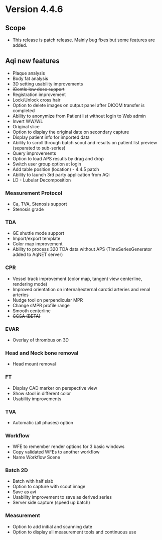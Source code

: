 <!-- TITLE: (2010) Version 4.4.6 -->
<!-- SUBTITLE: A quick summary of Version 4.4.6 -->

# Version 4.4.6
## Scope
* This release is patch release.  Mainly bug fixes but some features are added.

## Aqi new features
* Plaque analysis
* Body fat analysis
* 3D setting usability improvements
* ~~iGentle low dose support~~
* Registration improvement
* Lock/Unlock cross hair
* Option to delete images on output panel after DICOM transfer is completed
* Ability to anonymize from Patient list without login to Web admin
* Invert WW/WL
* Original slice
* Option to display the original date on secondary capture
* Display patient info for imported data
* Ability to scroll through batch scout and results on patient list preview (separated to sub-series)
* Query improvements
* Option to load APS resutls by drag and drop
* Switch user group option at login
* Add table position (location) - 4.4.5 patch
* Ability to launch 3rd party application from AQi
* LD - Lubular Decomposition

### Measurement Protocol 
*    Ca, TVA, Stenosis support
*    Stenosis grade

### TDA
*    GE shuttle mode support
*    Import/export template
*    Color map improvement
*    Ability to process 320 TDA data without APS (TimeSeriesGenerator added to AqNET server)

### CPR
*    Vessel track improvement (color map, tangent view centerline, rendering mode)
*    Improved orientation on internal/external carotid arteries and renal arteries
*    Nudge tool on perpendicular MPR
*    Change sMPR profile range
*    Smooth centerline
*    ~~CCSA (BETA)~~

### EVAR
*    Overlay of thrombus on 3D

### Head and Neck bone removal
*    Head mount removal

### FT
*    Display CAD marker on perspective view
*    Show stool in different color
*    Usability improvements

### TVA
*    Automatic (all phases) option

### Workflow
*    WFE to remember render options for 3 basic windows
*    Copy validated WFEs to another workflow
*    Name Workflow Scene

### Batch 2D
*    Batch with half slab
*    Option to capture with scout image
*    Save as avi
*    Usability improvement to save as derived series
*    Server side capture (speed up batch)

### Measurement
*   Option to add initial and scanning date
*   Option to display all measurement tools and continuous use

